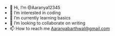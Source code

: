 - 👋 Hi, I’m @Aaranya12345
- 👀 I’m interested in coding 
- 🌱 I’m currently learning basics 
- 💞️ I’m looking to collaborate on writing
- 📫 How to reach me Aaranyabarthwal@gmail.com

<!---
Aaranya12345/Aaranya12345 is a ✨ special ✨ repository because its `README.md` (this file) appears on your GitHub profile.
You can click the Preview link to take a look at your changes.
--->
